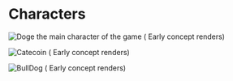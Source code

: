 # Characters

![Doge the main character of the game ( Early concept renders)](../.gitbook/assets/photo\_2022-02-22\_14-30-10.jpg)

![Catecoin ( Early concept renders)](../.gitbook/assets/photo\_2022-02-22\_14-30-11.jpg)

![BullDog ( Early concept renders)](../.gitbook/assets/photo\_2022-02-12\_19-29-31.jpg)
